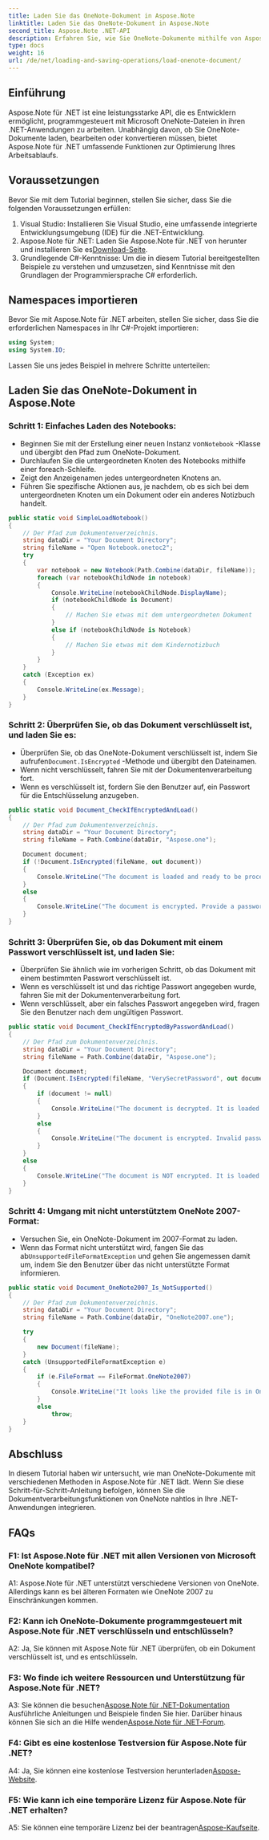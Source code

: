 ```yaml
---
title: Laden Sie das OneNote-Dokument in Aspose.Note
linktitle: Laden Sie das OneNote-Dokument in Aspose.Note
second_title: Aspose.Note .NET-API
description: Erfahren Sie, wie Sie OneNote-Dokumente mithilfe von Aspose.Note programmgesteuert in .NET laden, verschlüsseln und entschlüsseln.
type: docs
weight: 16
url: /de/net/loading-and-saving-operations/load-onenote-document/
---
```

## Einführung

Aspose.Note für .NET ist eine leistungsstarke API, die es Entwicklern ermöglicht, programmgesteuert mit Microsoft OneNote-Dateien in ihren .NET-Anwendungen zu arbeiten. Unabhängig davon, ob Sie OneNote-Dokumente laden, bearbeiten oder konvertieren müssen, bietet Aspose.Note für .NET umfassende Funktionen zur Optimierung Ihres Arbeitsablaufs.

## Voraussetzungen

Bevor Sie mit dem Tutorial beginnen, stellen Sie sicher, dass Sie die folgenden Voraussetzungen erfüllen:

1. Visual Studio: Installieren Sie Visual Studio, eine umfassende integrierte Entwicklungsumgebung (IDE) für die .NET-Entwicklung.
2.  Aspose.Note für .NET: Laden Sie Aspose.Note für .NET von herunter und installieren Sie es[Download-Seite](https://releases.aspose.com/note/net/).
3. Grundlegende C#-Kenntnisse: Um die in diesem Tutorial bereitgestellten Beispiele zu verstehen und umzusetzen, sind Kenntnisse mit den Grundlagen der Programmiersprache C# erforderlich.

## Namespaces importieren

Bevor Sie mit Aspose.Note für .NET arbeiten, stellen Sie sicher, dass Sie die erforderlichen Namespaces in Ihr C#-Projekt importieren:

```csharp
using System;
using System.IO;
```

Lassen Sie uns jedes Beispiel in mehrere Schritte unterteilen:

## Laden Sie das OneNote-Dokument in Aspose.Note

### Schritt 1: Einfaches Laden des Notebooks:
   -  Beginnen Sie mit der Erstellung einer neuen Instanz von`Notebook` -Klasse und übergibt den Pfad zum OneNote-Dokument.
   - Durchlaufen Sie die untergeordneten Knoten des Notebooks mithilfe einer foreach-Schleife.
   - Zeigt den Anzeigenamen jedes untergeordneten Knotens an.
   - Führen Sie spezifische Aktionen aus, je nachdem, ob es sich bei dem untergeordneten Knoten um ein Dokument oder ein anderes Notizbuch handelt.

```csharp
public static void SimpleLoadNotebook()
{
    // Der Pfad zum Dokumentenverzeichnis.
    string dataDir = "Your Document Directory";
    string fileName = "Open Notebook.onetoc2";
    try
    {
        var notebook = new Notebook(Path.Combine(dataDir, fileName));
        foreach (var notebookChildNode in notebook)
        {
            Console.WriteLine(notebookChildNode.DisplayName);
            if (notebookChildNode is Document)
            {
                // Machen Sie etwas mit dem untergeordneten Dokument
            }
            else if (notebookChildNode is Notebook)
            {
                // Machen Sie etwas mit dem Kindernotizbuch
            }
        }
    }
    catch (Exception ex)
    {
        Console.WriteLine(ex.Message);
    }
}
```

### Schritt 2: Überprüfen Sie, ob das Dokument verschlüsselt ist, und laden Sie es:
   - Überprüfen Sie, ob das OneNote-Dokument verschlüsselt ist, indem Sie aufrufen`Document.IsEncrypted` -Methode und übergibt den Dateinamen.
   - Wenn nicht verschlüsselt, fahren Sie mit der Dokumentenverarbeitung fort.
   - Wenn es verschlüsselt ist, fordern Sie den Benutzer auf, ein Passwort für die Entschlüsselung anzugeben.

```csharp
public static void Document_CheckIfEncryptedAndLoad()
{
    // Der Pfad zum Dokumentenverzeichnis.
    string dataDir = "Your Document Directory";
    string fileName = Path.Combine(dataDir, "Aspose.one");

    Document document;
    if (!Document.IsEncrypted(fileName, out document))
    {
        Console.WriteLine("The document is loaded and ready to be processed.");
    }
    else
    {
        Console.WriteLine("The document is encrypted. Provide a password.");
    }
}
```

### Schritt 3: Überprüfen Sie, ob das Dokument mit einem Passwort verschlüsselt ist, und laden Sie:
   - Überprüfen Sie ähnlich wie im vorherigen Schritt, ob das Dokument mit einem bestimmten Passwort verschlüsselt ist.
   - Wenn es verschlüsselt ist und das richtige Passwort angegeben wurde, fahren Sie mit der Dokumentenverarbeitung fort.
   - Wenn verschlüsselt, aber ein falsches Passwort angegeben wird, fragen Sie den Benutzer nach dem ungültigen Passwort.

```csharp
public static void Document_CheckIfEncryptedByPasswordAndLoad()
{
    // Der Pfad zum Dokumentenverzeichnis.
    string dataDir = "Your Document Directory";
    string fileName = Path.Combine(dataDir, "Aspose.one");

    Document document;
    if (Document.IsEncrypted(fileName, "VerySecretPassword", out document))
    {
        if (document != null)
        {
            Console.WriteLine("The document is decrypted. It is loaded and ready to be processed.");
        }
        else
        {
            Console.WriteLine("The document is encrypted. Invalid password was provided.");
        }
    }
    else
    {
        Console.WriteLine("The document is NOT encrypted. It is loaded and ready to be processed.");
    }
}
```

### Schritt 4: Umgang mit nicht unterstütztem OneNote 2007-Format:
   - Versuchen Sie, ein OneNote-Dokument im 2007-Format zu laden.
   -  Wenn das Format nicht unterstützt wird, fangen Sie das ab`UnsupportedFileFormatException` und gehen Sie angemessen damit um, indem Sie den Benutzer über das nicht unterstützte Format informieren.

```csharp
public static void Document_OneNote2007_Is_NotSupported()
{
    // Der Pfad zum Dokumentenverzeichnis.
    string dataDir = "Your Document Directory";
    string fileName = Path.Combine(dataDir, "OneNote2007.one");

    try
    {
        new Document(fileName);
    }
    catch (UnsupportedFileFormatException e)
    {
        if (e.FileFormat == FileFormat.OneNote2007)
        {
            Console.WriteLine("It looks like the provided file is in OneNote 2007 format that is not supported.");
        }
        else
            throw;
    }
}
```

## Abschluss

In diesem Tutorial haben wir untersucht, wie man OneNote-Dokumente mit verschiedenen Methoden in Aspose.Note für .NET lädt. Wenn Sie diese Schritt-für-Schritt-Anleitung befolgen, können Sie die Dokumentverarbeitungsfunktionen von OneNote nahtlos in Ihre .NET-Anwendungen integrieren.

## FAQs

### F1: Ist Aspose.Note für .NET mit allen Versionen von Microsoft OneNote kompatibel?

A1: Aspose.Note für .NET unterstützt verschiedene Versionen von OneNote. Allerdings kann es bei älteren Formaten wie OneNote 2007 zu Einschränkungen kommen.

### F2: Kann ich OneNote-Dokumente programmgesteuert mit Aspose.Note für .NET verschlüsseln und entschlüsseln?

A2: Ja, Sie können mit Aspose.Note für .NET überprüfen, ob ein Dokument verschlüsselt ist, und es entschlüsseln.

### F3: Wo finde ich weitere Ressourcen und Unterstützung für Aspose.Note für .NET?

 A3: Sie können die besuchen[Aspose.Note für .NET-Dokumentation](https://reference.aspose.com/note/net/) Ausführliche Anleitungen und Beispiele finden Sie hier. Darüber hinaus können Sie sich an die Hilfe wenden[Aspose.Note für .NET-Forum](https://forum.aspose.com/c/note/28).

### F4: Gibt es eine kostenlose Testversion für Aspose.Note für .NET?

 A4: Ja, Sie können eine kostenlose Testversion herunterladen[Aspose-Website](https://releases.aspose.com/).

### F5: Wie kann ich eine temporäre Lizenz für Aspose.Note für .NET erhalten?

 A5: Sie können eine temporäre Lizenz bei der beantragen[Aspose-Kaufseite](https://purchase.aspose.com/temporary-license/).